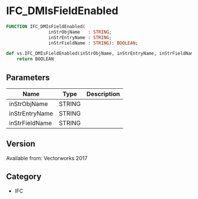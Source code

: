 # IFC_DMIsFieldEnabled

```pascal
FUNCTION IFC_DMIsFieldEnabled(
				inStrObjName   : STRING;
				inStrEntryName : STRING;
				inStrFieldName : STRING): BOOLEAN;
```

```python
def vs.IFC_DMIsFieldEnabled(inStrObjName, inStrEntryName, inStrFieldName):
    return BOOLEAN
```

## Parameters
|Name|Type|Description|
|---|---|---|
|inStrObjName|STRING|   |
|inStrEntryName|STRING|   |
|inStrFieldName|STRING|   |

## Version
Available from: Vectorworks 2017

## Category
* IFC

